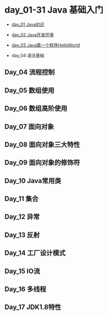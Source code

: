 # day_01-31 Java 基础入门

- [day_01 Java初识](https://github.com/huzhengxing/architect-365-days/tree/main/day_01-31/day_01)

- [day_02 Java开发环境](https://github.com/huzhengxing/architect-365-days/tree/main/day_01-31/day_02)

- [day_03 Java第一个程序HelloWorld](https://github.com/huzhengxing/architect-365-days/tree/main/day_01-31/day_03)

- day_04 语法基础

## Day_04 流程控制

## Day_05 数组使用

## Day_06 数组高阶使用

## Day_07 面向对象

## Day_08 面向对象三大特性

## Day_09 面向对象的修饰符

## Day_10 Java常用类

## Day_11 集合

## Day_12 异常

## Day_13 反射

## Day_14 工厂设计模式

## Day_15 IO流

## Day_16 多线程

## Day_17 JDK1.8特性